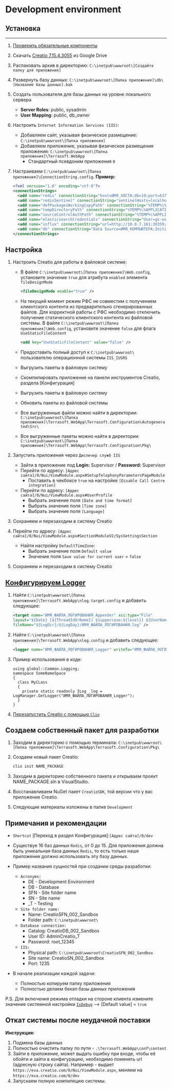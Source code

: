 # Development environment

## **Установка**

---

1. [Проверить обязательные компоненты](https://academy.terrasoft.ru/docs/user/ustanovka_i_administrirovanie/razvertyvanie_onsite/server_prilozhenij_net_framework_na_windows/proverit_obyazatelnye_komponenty_windows)

2. Скачать [Creatio 7.15.4.3055](https://drive.google.com/drive/folders/1-4EqnTnuXP-oLxOAioTmSEru_IDOP2O_?usp=sharing) из Google Drive

3. Распаковать архив в директорию: `С:\inetpub\wwwroot\[Создайте папку для приложения]`

4. Развернуть базу данных: `С:\inetpub\wwwroot\[Папка приложения]\db\[Название базы данных].bak`

5. Создать пользователя для базы данных на уровне локального сервера
    * **Server Roles**: public, sysadmin
    * **User Mapping**: public, db_owner

6. Настроить `Internet Information Services (IIS)`:
    * Добавляем сайт, указывая физическое размещение: `С:\inetpub\wwwroot\[Папка приложения]`
    * Добавляем приложение, указывая физическое размещение приложения: `С:\inetpub\wwwroot\[Папка приложения]\Terrasoft.WebApp`
      * Стандартный псевдоним приложения `0`

7. Настраиваем `С:\inetpub\wwwroot\[Папка приложения]\ConnectionString.config`. **Пример:**

    ```XML
    <?xml version="1.0" encoding="utf-8"?>
    <connectionStrings>
      <add name="redis" connectionString="host=ИМЯ_ХОСТА;db=10;port=6379;maxReadPoolSize=10;maxWritePoolSize=500" />
      <add name="redisSentinel" connectionString="sentinelHosts=localhost:26380,localhost:26381,localhost:26382;masterName=mymaster;scanForOtherSentinels=false;db=1;maxReadPoolSize=10;maxWritePoolSize=500" />
      <add name="defPackagesWorkingCopyPath" connectionString="%TEMP%\%APPLICATION%\%APPPOOLIDENTITY%\%WORKSPACE%\TerrasoftPackages" />
      <add name="tempDirectoryPath" connectionString="%TEMP%\%APPLICATION%\%APPPOOLIDENTITY%\%WORKSPACE%\" />
      <add name="sourceControlAuthPath" connectionString="%TEMP%\%APPLICATION%\%APPPOOLIDENTITY%\%WORKSPACE%\Svn" />
      <add name="elasticsearchCredentials" connectionString="User=gs-es; Password=DEQpJMfKqUVTWg9wYVgi;" />
      <add name="influx" connectionString="url=http://10.0.7.161:30359; user=; password=; batchIntervalMs=5000" />
      <add name="db" connectionString="Data Source=ИМЯ_КОМПЬЮТЕРА;Initial Catalog=ИМЯ_БАЗЫ_ДАННЫХ;Persist Security Info=True;User ID=ИМЯ_ПОЛЬЗОВАТЕЛЯ_БАЗЫ_ДАННЫХ; Password=ПАРОЛЬ_ПОЛЬЗОВАТЕЛЯ_БАЗЫ_ДАННЫХ; MultipleActiveResultSets=True;Pooling=true;Max Pool Size=100; Async = true"/>
    </connectionStrings>
    ```

## **Настройка**

1. Настроить Creatio для работы в файловой системе:
    * В файле `С:\inetpub\wwwroot\[Папка приложения]\Web.config`, установите значение `true` для атрибута `enabled` элемента `fileDesignMode`

        ```XML
        <fileDesignMode enable="true" />
        ```

    * На текущий момент режим РФС не совместим с получением клиентского контента из предварительно сгенерированных файлов. Для корректной работы с РФС необходимо отключить получение статического клиентского контента из файловой системы. В файле `С:\inetpub\wwwroot\[Папка приложения]\Web.config`, установите значение `false` для флага `UseStaticFileContent`

        ```XML
        <add key="UseStaticFileContent" value="false" />
        ```

    * Предоставить полный доступ к `С:\inetpub\wwwroot\` пользователю операционной системы `IIS_IUSRS`
    * Выгрузить пакеты в файловую систему
    * Скомпилировать приложение на панели инструментов Creatio, раздела [Конфигурация]
    * Выгрузить пакеты в файловую систему
    * Обновить пакеты из файловой системы
    * Все выгруженные файли можно найти в директории: `С:\inetpub\wwwroot\[Папка приложения]\Terrasoft.WebApp\Terrasoft.Configuration\Autogenerated\Src\`
    * Все выгруженные пакеты можно найти в директории: `С:\inetpub\wwwroot\[Папка приложения]\Terrasoft.WebApp\Terrasoft.Configuration\Pkg\`

2. Запустить приложения через `Диспечер служб IIS`
    * Зайти в приложение под **Login:** Supervisor / **Password:** Supervisor
    * Перейти по адресу: `[Адрес сайта]/0/Nui/ViewModule.aspx#SetupTelephonyParametersPageModule`
      * Поставить в чекбоксе `true` на настройке `[Disable Call Сentre integration]`
    * Перейти по адресу: `[Адрес сайта]/0/Nui/ViewModule.aspx#UserProfile`
      * Выбрать значение поля `[Date and time format]`
      * Выбрать значение поля `[Time zone]`
      * Выбрать значение поля `[Language]`

3. Сохраняем и перезаходим в систему Creatio

4. Перейти по адресу: `[Адрес сайта]/0/Nui/ViewModule.aspx#SectionModuleV2/SysSettingsSection`
    * Найти настройку `DefaultTimeZone`:
      * Выбрать значение поля `Default value`
      * Значение поля `Save value for current user` = `false`

5. Сохраняем и перезаходим в систему Creatio

## [Конфигурируем Logger](https://github.com/Academy-Creatio/TrainingProgramm/wiki/Custom-Logging-with-NLog)

1. Найти `С:\inetpub\wwwroot\[Папка приложения]\Terrasoft.WebApp\nlog.target.config` и добавить следующее:

    ```XML
    <target name="ИМЯ_ФАЙЛА_ЛОГИРОВАНИЯ_Appender" xsi:type="File" 
    layout="${Date} [${ThreadIdOrName}] ${uppercase:${level}} ${UserName} ${MethodName} - ${Message}" 
    fileName="${LogDir}/${LogDay}/ИМЯ_ФАЙЛА_ЛОГИРОВАНИЯ.log" />
    ```

2. Найти `С:\inetpub\wwwroot\[Папка приложения]\Terrasoft.WebApp\nlog.config` и добавить следующее:

    ```XML
    <logger name="ИМЯ_ФАЙЛА_ЛОГИРОВАНИЯ_Logger" writeTo="ИМЯ_ФАЙЛА_ЛОГИРОВАНИЯ_Appender" minlevel="Info" final="true" />
    ```

3. Пример использования в коде:

    ``` CSharp
    using global::Common.Logging;
    namespace SomeNameSpace
    {
      class MyCLass
      {
        private static readonly ILog _log = LogManager.GetLogger("ИМЯ_ФАЙЛА_ЛОГИРОВАНИЯ_Logger");
      }
    }
    ```

4. [Перезапустить Creatio с помощью `Clio`](https://github.com/Matiuk-Ruslan/Knowledge_Base_Creatio/blob/main/Clio.md)

## **Создаем собственный пакет для разработки**

1. Заходим в директорию с помощью терминала:
    `С:\inetpub\wwwroot\[Папка приложения]\Terrasoft.WebApp\Terrasoft.Configuration\Pkg\`

2. Создаем новый пакет Creatio:

    ```BASH
    clio init NAME_PACKAGE
    ```

3. Заходим в директорию собственного пакета и открываем проект NAME_PACKAGE.sln в VisualStudio.

4. Восстанавливаем NuGet пакет `CreatioSDK`, той версии что у вас приложение Creatio.

5. Следующие материалы изложены в папке `Development`

## **Примечания и рекомендации**

* `Shortcut` [Переход в раздел Конфигурация]:`[Адрес сайта]/0/dev`

* Существуе 16 баз данных `Redis`, от 0 до 15.
Для приложения должна быть уникальная база данных `Redis`, то есть только наше приложение должно использовать эту базу данных.

* Пример названия сущностей при создании среды разработки:
  * `Acronyms:`
    * DE - Development Environment
    * DB - Database
    * SFN - Site folder name
    * SN - Site name
    * _T - Testing
  * `Site folder name:`
    * Name:           CreatioSFN_002_Sandbox
    * Folder path:    `C:\inetpub\wwwroot\`
  * `Database connection:`
    * Catalog: CreatioDB_002_Sandbox
    * User ID: AdminCreatio_T
    * Password: root_12345
  * `IIS:`
    * Physical path:  `C:\inetpub\wwwroot\CreatioSFN_002_Sandbox`
    * Site name:      CreatioSN_002_Sandbox
    * Port:           1235

* В начале реализации каждой задачи:
  * Полностью копируем папку приложения
  * Полностью делаем бекап базы данных приложения

P.S. Для включения режима отладки на стороне клиента измените значение системной настройки [`IsDebug`](https://academy.creatio.com/documents/technic-sdk/7-15/isdebug-mode) --> [Default value] = `true`

## Откат системы после неудачной поставки

**Инструкция:**

1. Подмена базы данных
2. Полностью очистить папку по пути - `.\Terrasoft.WebApp\conf\content`
3. Зайти в приложение, может выдать ошибку при входе, чтобы её обойти и зайти в конфигурацию, необходимо поменять url (адресную строку сайта). Например - выдает `https://eva.creatio.com/0/Nui/ViewModule.aspx`, меняем на `https://eva.creatio.com/0/dev`
4. Запускаем полную компиляцию системы.
